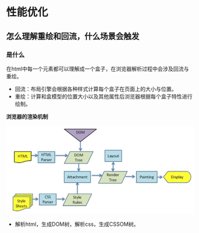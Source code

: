 # 性能优化

## 怎么理解重绘和回流，什么场景会触发

### 是什么

在html中每一个元素都可以理解成一个盒子，在浏览器解析过程中会涉及回流与重绘。

 - 回流：布局引擎会根据各种样式计算每个盒子在页面上的大小与位置。
 - 重绘：计算和盒模型的位置大小以及其他属性后浏览器根据每个盒子特性进行绘制。

**浏览器的渲染机制**

![输入图片描述](%E6%80%A7%E8%83%BD%E4%BC%98%E5%8C%96_md_files/mmexport1676620001838_20230217154946.jpg?v=1&type=image&token=V1:iS7e3tfHn1ukBzEpPyomfKINrBZFKj08kBYAeiI_-oY)

 - 解析html，生成DOM树，解析css，生成CSSOM树。

